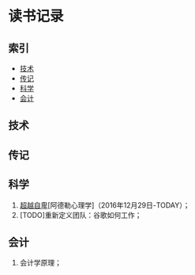 # 读书记录

## 索引
- [技术][1]
- [传记][2]
- [科学][3]
- [会计][4]

## 技术

## 传记

## 科学
1. [超越自卑][5][阿德勒心理学]（2016年12月29日-TODAY）；
2. [TODO]重新定义团队：谷歌如何工作；

## 会计
1. 会计学原理；

[1]:	%E6%8A%80%E6%9C%AF "技术"
[2]:	%E4%BC%A0%E8%AE%B0 "传记"
[3]:	%E7%A7%91%E5%AD%A6 "科学"
[4]:	%E4%BC%9A%E8%AE%A1 "会计"
[5]:	science/%E8%B6%85%E8%B6%8A%E8%87%AA%E5%8D%91.md "超越自卑"